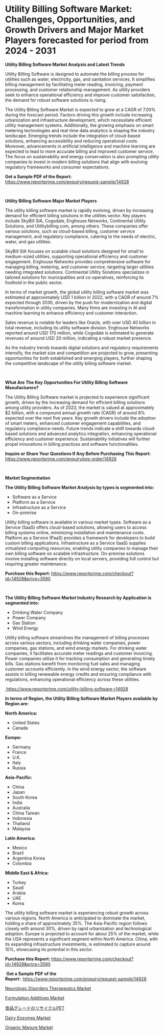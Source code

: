 <p><h1>Utility Billing Software Market: Challenges, Opportunities, and Growth Drivers and Major Market Players forecasted for period from 2024 - 2031</h1></p><p><strong>Utility Billing Software Market Analysis and Latest Trends</strong></p>
<p><p>Utility Billing Software is designed to automate the billing process for utilities such as water, electricity, gas, and sanitation services. It simplifies billing management by facilitating meter reading, invoicing, payment processing, and customer relationship management. As utility providers seek to enhance operational efficiency and improve customer satisfaction, the demand for robust software solutions is rising.</p><p>The Utility Billing Software Market is expected to grow at a CAGR of 7.00% during the forecast period. Factors driving this growth include increasing urbanization and infrastructure development, which necessitate efficient utility management systems. Additionally, the growing emphasis on smart metering technologies and real-time data analytics is shaping the industry landscape. Emerging trends include the integration of cloud-based solutions, enhancing accessibility and reducing operational costs. Moreover, advancements in artificial intelligence and machine learning are expected to lead to more accurate billing and improved customer service. The focus on sustainability and energy conservation is also prompting utility companies to invest in modern billing solutions that align with evolving regulatory frameworks and consumer expectations.</p></p>
<p><strong>Get a Sample PDF of the Report:&nbsp;</strong> <a href="https://www.reportprime.com/enquiry/request-sample/14928">https://www.reportprime.com/enquiry/request-sample/14928</a></p>
<p>&nbsp;</p>
<p><strong>Utility Billing Software Major Market Players</strong></p>
<p><p>The utility billing software market is rapidly evolving, driven by increasing demand for efficient billing solutions in the utilities sector. Key players include SkyBill SIA, Cogsdale, Enghouse Networks, Continental Utility Solutions, and Utilitybilling.com, among others. These companies offer various solutions, such as cloud-based billing, customer service management, and regulatory compliance, catering to the needs of electric, water, and gas utilities.</p><p>SkyBill SIA focuses on scalable cloud solutions designed for small to medium-sized utilities, supporting operational efficiency and customer engagement. Enghouse Networks provides comprehensive software for managing billing, metering, and customer service, targeting larger utilities needing integrated solutions. Continental Utility Solutions specializes in tailored solutions for municipalities and co-operatives, reinforcing its foothold in the public sector.</p><p>In terms of market growth, the global utility billing software market was estimated at approximately USD 1 billion in 2022, with a CAGR of around 7% expected through 2030, driven by the push for modernization and digital transformation in utility companies. Many firms are investing in AI and machine learning to enhance efficiency and customer interaction.</p><p>Sales revenue is notable for leaders like Oracle, with over USD 40 billion in total revenue, including its utility software division. Enghouse Networks reported around USD 170 million, while Cogsdale is estimated to generate revenues of around USD 20 million, indicating a robust market presence.</p><p>As the industry trends towards digital solutions and regulatory requirements intensify, the market size and competition are projected to grow, presenting opportunities for both established and emerging players, further shaping the competitive landscape of the utility billing software market.</p></p>
<p>&nbsp;</p>
<p><strong>What Are The Key Opportunities For Utility Billing Software Manufacturers?</strong></p>
<p><p>The Utility Billing Software market is projected to experience significant growth, driven by the increasing demand for efficient billing solutions among utility providers. As of 2023, the market is valued at approximately $2 billion, with a compound annual growth rate (CAGR) of around 8% expected over the next five years. Key growth drivers include the adoption of smart meters, enhanced customer engagement capabilities, and regulatory compliance needs. Future trends indicate a shift towards cloud-based solutions and advanced analytics integration, enhancing operational efficiency and customer experience. Sustainability initiatives will further propel innovations in billing practices and software functionalities.</p></p>
<p><strong>Inquire or Share Your Questions If Any Before Purchasing This Report:</strong> <a href="https://www.reportprime.com/enquiry/pre-order/14928">https://www.reportprime.com/enquiry/pre-order/14928</a></p>
<p>&nbsp;</p>
<p><strong>Market Segmentation</strong></p>
<p><strong>The Utility Billing Software Market Analysis by types is segmented into:</strong></p>
<p><ul><li>Software as a Service</li><li>Platform as a Service</li><li>Infrastructure as a Service</li><li>On-premise</li></ul></p>
<p><p>Utility billing software is available in various market types. Software as a Service (SaaS) offers cloud-based solutions, allowing users to access billing systems online, minimizing installation and maintenance costs. Platform as a Service (PaaS) provides a framework for developers to build custom billing applications. Infrastructure as a Service (IaaS) supplies virtualized computing resources, enabling utility companies to manage their own billing software on scalable infrastructure. On-premise solutions involve installing software directly on local servers, providing full control but requiring greater maintenance.</p></p>
<p><strong>Purchase this Report:&nbsp;</strong><a href="https://www.reportprime.com/checkout?id=14928&price=3590">https://www.reportprime.com/checkout?id=14928&price=3590</a></p>
<p>&nbsp;</p>
<p><strong>The Utility Billing Software Market Industry Research by Application is segmented into:</strong></p>
<p><ul><li>Drinking Water Company</li><li>Power Company</li><li>Gas Station</li><li>Wind Energy</li></ul></p>
<p><p>Utility billing software streamlines the management of billing processes across various sectors, including drinking water companies, power companies, gas stations, and wind energy markets. For drinking water companies, it facilitates accurate meter readings and customer invoicing. Power companies utilize it for tracking consumption and generating timely bills. Gas stations benefit from monitoring fuel sales and managing customer accounts efficiently. In the wind energy sector, the software assists in billing renewable energy credits and ensuring compliance with regulations, enhancing operational efficiency across these utilities.</p></p>
<p><a href="https://www.reportprime.com/utility-billing-software-r14928">&nbsp;https://www.reportprime.com/utility-billing-software-r14928</a></p>
<p><strong>In terms of Region, the Utility Billing Software Market Players available by Region are:</strong></p>
<p>
    <p> <strong> North America: </strong>
        <ul>
            <li>United States</li>
            <li>Canada</li>
        </ul>
        </p> 
    <p> <strong> Europe: </strong>
        <ul>
            <li>Germany</li>
            <li>France</li>
            <li>U.K.</li>
            <li>Italy</li>
            <li>Russia</li>
        </ul>
        </p> 
    <p> <strong> Asia-Pacific: </strong>
        <ul>
            <li>China</li>
            <li>Japan</li>
            <li>South Korea</li>
            <li>India</li>
            <li>Australia</li>
            <li>China Taiwan</li>
            <li>Indonesia</li>
            <li>Thailand</li>
            <li>Malaysia</li>
        </ul>
        </p> 
    <p> <strong> Latin America: </strong>
        <ul>
            <li>Mexico</li>
            <li>Brazil</li>
            <li>Argentina Korea</li>
            <li>Colombia</li>
        </ul>
        </p> 
    <p> <strong> Middle East & Africa: </strong>
        <ul>
            <li>Turkey</li>
            <li>Saudi</li>
            <li>Arabia</li>
            <li>UAE</li>
            <li>Korea</li>
        </ul>
    </p>
    </p>
<p><p>The utility billing software market is experiencing robust growth across various regions. North America is anticipated to dominate the market, holding a share of approximately 35%. The Asia-Pacific region follows closely with around 30%, driven by rapid urbanization and technological adoption. Europe is projected to account for about 25% of the market, while the USA represents a significant segment within North America. China, with its expanding infrastructure investments, is estimated to capture around 10%, showcasing its potential in this sector.</p></p>
<p><strong>Purchase this Report: </strong><a href="https://www.reportprime.com/checkout?id=14928&price=3590">https://www.reportprime.com/checkout?id=14928&price=3590</a></p>
<p>&nbsp;<strong>Get a Sample PDF of the Report:&nbsp;&nbsp;</strong><a href="https://www.reportprime.com/enquiry/request-sample/14928">https://www.reportprime.com/enquiry/request-sample/14928</a></p>
<p><strong></strong></p>
<p><p><a href="https://www.linkedin.com/pulse/emerging-market-trends-regional-analysis-neurologic-disorders-tilzf?trackingId=ETAxQarpQMGmjaSNJiv3Gw%3D%3D">Neurologic Disorders Therapeutics Market</a></p><p><a href="https://medium.com/@siregarjefri23_12225/the-global-formulation-additives-market-is-projected-to-experience-an-annual-growth-rate-of-11-3-8a08211e8eac">Formulation Additives Market</a></p><p><a href="https://medium.com/@lindakreitz2023/food-grade-recycled-pet-market-%E3%81%AF-%E3%82%B3%E3%82%B9%E3%83%88%E7%AE%A1%E7%90%86%E3%81%A8%E5%8A%B9%E7%8E%87%E5%90%91%E4%B8%8A%E3%82%92%E5%84%AA%E5%85%88%E3%81%97%E3%81%BE%E3%81%99-%E3%81%95%E3%82%89%E3%81%AB-%E5%A0%B1%E5%91%8A%E6%9B%B8%E3%81%AF%E5%B8%82%E5%A0%B4%E3%81%AE%E9%9C%80%E8%A6%81%E9%9D%A2%E3%81%A8%E4%BE%9B%E7%B5%A6%E9%9D%A2%E3%81%AE%E4%B8%A1%E6%96%B9%E3%82%92%E3%82%AB%E3%83%90%E3%83%BC%E3%81%97%E3%81%A6%E3%81%84%E3%81%BE%E3%81%99-food-grade-248bfddfa6ad">食品グレードのリサイクルPET</a></p><p><a href="https://medium.com/@raperang95/the-dairy-enzymes-market-insights-report-offers-an-in-depth-and-thorough-analysis-of-the-market-7a92cff8ac9f?postPublishedType=initial">Dairy Enzymes Market</a></p><p><a href="https://issuu.com/reportprime-2/docs/organic-manure-market-size-2030.ppt_f4343c02c8c46b">Organic Manure Market</a></p></p>